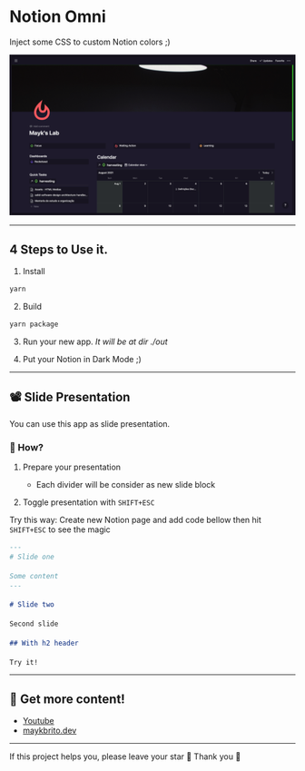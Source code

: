 # Notion Omni

Inject some CSS to custom Notion colors ;)

![Preview](.github/preview.png)

---

## 4 Steps to Use it.

1. Install

```sh
yarn
```

2. Build

```sh
yarn package
```

3. Run your new app.
   _It will be at dir ./out_

4. Put your Notion in Dark Mode ;)

---

## 📽 Slide Presentation

You can use this app as slide presentation.

### 🤔 How?

1. Prepare your presentation

   - Each divider will be consider as new slide block

2. Toggle presentation with `SHIFT+ESC`

Try this way: Create new Notion page and add code bellow then hit `SHIFT+ESC` to see the magic

```md
---
# Slide one

Some content
---

# Slide two

Second slide

## With h2 header

Try it!
```

---

## 🔗 Get more content!

- [Youtube](https://www.youtube.com/maykbrito)
- [maykbrito.dev](https://maykbrito.dev)

---

If this project helps you, please leave your star 🌟 Thank you 💛
